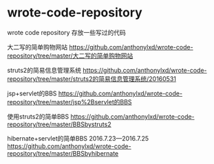 ﻿# wrote-code-repository
wrote code repository
存放一些写过的代码

大二写的简单购物网站
https://github.com/anthonylxd/wrote-code-repository/tree/master/大二写的简单购物网站

struts2的简易信息管理系统
https://github.com/anthonylxd/wrote-code-repository/tree/master/struts2的简易信息管理系统/20160531

jsp+servlet的BBS
https://github.com/anthonylxd/wrote-code-repository/tree/master/jsp%2Bservlet的BBS

使用struts2的简单BBS
https://github.com/anthonylxd/wrote-code-repository/tree/master/BBSbystruts2

hibernate+servlet的简单BBS
2016.7.23—2016.7.25
https://github.com/anthonylxd/wrote-code-repository/tree/master/BBSbyhibernate